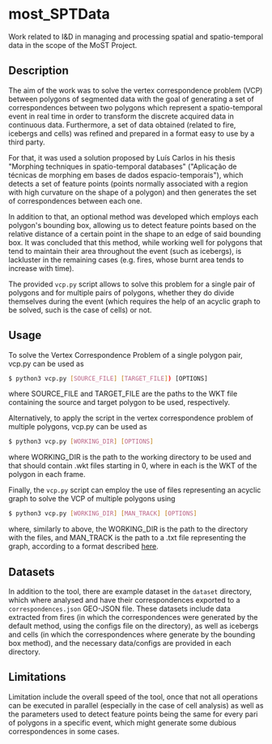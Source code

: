 # most_SPTData
Work related to I&D in managing and processing spatial and spatio-temporal data in the scope of the MoST Project.

## Description
The aim of the work was to solve the vertex correspondence problem (VCP) between polygons of segmented data with the goal of generating a set of correspondences between two polygons which represent a spatio-temporal event in real time in order to transform the discrete acquired data in continuous data. Furthermore, a set of data obtained (related to fire, icebergs and cells) was refined and prepared in a format easy to use by a third party.

For that, it was used a solution proposed by Luı́s Carlos in his thesis "Morphing techniques in spatio-temporal databases" ("Aplicação de técnicas de morphing em bases de dados espacio-temporais"), which detects a set of feature points (points normally associated with a region with high curvature on the shape of a polygon) and then generates the set of correspondences between each one. 

In addition to that, an optional method was developed which employs each polygon's bounding box, allowing us to detect feature points based on the relative distance of a certain point in the shape to an edge of said bounding box. It was concluded that this method, while working well for polygons that tend to maintain their area throughout the event (such as icebergs), is lackluster in the remaining cases (e.g. fires, whose burnt area tends to increase with time). 

The provided `vcp.py` script allows to solve this problem for a single pair of polygons and for multiple pairs of polygons, whether they do divide themselves during the event (which requires the help of an acyclic graph to be solved, such is the case of cells) or not.

## Usage
To solve the Vertex Correspondence Problem of a single polygon pair, vcp.py can be used as
```bash
$ python3 vcp.py [SOURCE_FILE] [TARGET_FILE]) [OPTIONS]
```
where SOURCE_FILE and TARGET_FILE are the paths to the WKT file containing the source and target polygon to be used, respectively.

Alternatively, to apply the script in the vertex correspondence problem of multiple polygons, vcp.py can be used as
```bash
$ python3 vcp.py [WORKING_DIR] [OPTIONS]
```
where WORKING_DIR is the path to the working directory to be used and that should contain .wkt files starting in 0, where in each is the WKT of the polygon in each frame.

Finally, the `vcp.py` script can employ the use of files representing an acyclic graph to solve the VCP of multiple polygons using
```bash
$ python3 vcp.py [WORKING_DIR] [MAN_TRACK] [OPTIONS]
```
where, similarly to above, the WORKING_DIR is the path to the directory with the files, and MAN_TRACK is the path to a .txt file representing the graph, according to a format described [here](https://public.celltrackingchallenge.net/documents/Naming%20and%20file%20content%20conventions.pdf).

## Datasets
In addition to the tool, there are example dataset in the `dataset` directory, which where analysed and have their correspondences exported to a `correspondences.json` GEO-JSON file. These datasets include data extracted from fires (in which the correspondences were generated by the default method, using the configs file on the directory), as well as icebergs and cells (in which the correspondences where generate by the bounding box method), and the necessary data/configs are provided in each directory.

## Limitations
Limitation include the overall speed of the tool, once that not all operations can be executed in parallel (especially in the case of cell analysis) as well as the parameters used to detect feature points being the same for every pari of polygons in a specific event, which might generate some dubious correspondences in some cases. 